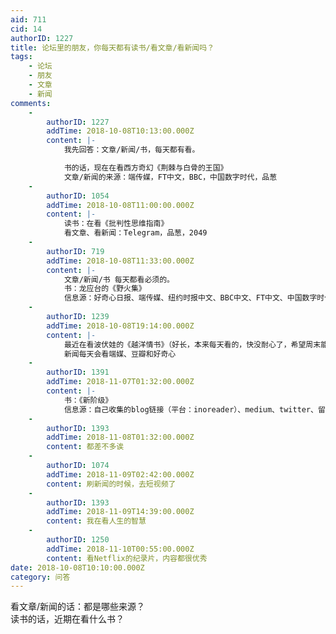 ```yaml
---
aid: 711
cid: 14
authorID: 1227
title: 论坛里的朋友，你每天都有读书/看文章/看新闻吗？
tags:
    - 论坛
    - 朋友
    - 文章
    - 新闻
comments:
    -
        authorID: 1227
        addTime: 2018-10-08T10:13:00.000Z
        content: |-
            我先回答：文章/新闻/书，每天都有看。

            书的话，现在在看西方奇幻《荆棘与白骨的王国》  
            文章/新闻的来源：端传媒，FT中文，BBC，中国数字时代，品葱
    -
        authorID: 1054
        addTime: 2018-10-08T11:00:00.000Z
        content: |-
            读书：在看《批判性思维指南》  
            看文章、看新闻：Telegram，品葱，2049
    -
        authorID: 719
        addTime: 2018-10-08T11:33:00.000Z
        content: |-
            文章/新闻/书 每天都看必须的。  
            书：龙应台的《野火集》  
            信息源：好奇心日报、端传媒、纽约时报中文、BBC中文、FT中文、中国数字时代、推特。
    -
        authorID: 1239
        addTime: 2018-10-08T19:14:00.000Z
        content: |-
            最近在看波伏娃的《越洋情书》（好长，本来每天看的，快没耐心了，希望周末能一口气读完）  
            新闻每天会看端媒、豆瓣和好奇心
    -
        authorID: 1391
        addTime: 2018-11-07T01:32:00.000Z
        content: |-
            书：《新阶级》  
            信息源：自己收集的blog链接（平台：inoreader）、medium、twitter、留园。。。
    -
        authorID: 1393
        addTime: 2018-11-08T01:32:00.000Z
        content: 都差不多诶
    -
        authorID: 1074
        addTime: 2018-11-09T02:42:00.000Z
        content: 刷新闻的时候，去短视频了
    -
        authorID: 1393
        addTime: 2018-11-09T14:39:00.000Z
        content: 我在看人生的智慧
    -
        authorID: 1250
        addTime: 2018-11-10T00:55:00.000Z
        content: 看Netflix的纪录片，内容都很优秀
date: 2018-10-08T10:10:00.000Z
category: 问答
---
```


看文章/新闻的话：都是哪些来源？  
读书的话，近期在看什么书？
